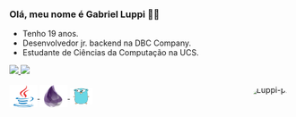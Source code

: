 ### Olá, meu nome é Gabriel Luppi 👋🏼
- Tenho 19 anos.
- Desenvolvedor jr. backend na DBC Company.
- Estudante de Ciências da Computação na UCS.

<div>
  <a href="https://twitter.com/lancelotlol1">
  <img height="180em" src="https://github-readme-stats.vercel.app/api?username=LancelotLuppi&show_icons=true&theme=dracula&include_all_commits=true&count_private=true"/>
  <img height="180em" src="https://github-readme-stats.vercel.app/api/top-langs/?username=LancelotLuppi&layout=compact&langs_count=7&theme=dracula"/>
</div>
  
<div style="display: inline_block"><br>
  <img align="center" alt="Luppi-Java" height="40" width="50" src="https://raw.githubusercontent.com/devicons/devicon/master/icons/java/java-original.svg">
  <img align="center" alt="Luppi-Elixir" height="40" width="50" src="https://github.com/devicons/devicon/blob/master/icons/elixir/elixir-original.svg">
  <img align="center" alt="Luppi-Go" height="30" width="40" src="https://github.com/devicons/devicon/blob/master/icons/go/go-original.svg">
  <img align="right" alt="Luppi-pic" height="200" style="border-radius:50px;" src="https://imgur.com/poCOFbS.png">
</div>
  
  ##
